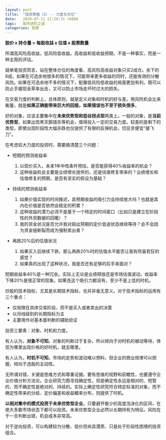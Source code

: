 ```yaml
---
layout: post
title:  "投资策略（3）-- 力度与仓位"
date:   2020-07-11 11:20:31 +0800
tags:   股市进阶之道
categories: 股票
---
```


**股价 x 持仓量 = 每股收益 x 估值 x 股票数量**

所谓高风险高收益，低风险低收益。高收益和低收益预期，不是一种事实，而是一种主观的评估。

就单笔投资而言，站在整体仓位的角度看，高风险高收益对象只买2成仓。余下的8成，如果在可选余地很多的情况下，可能带来更多收益的同时，还能有效的分散风险。如果在可选余地不多的情况下，配置低风险低收益的局面更加有利。既可以防止手握现金草率出击，又可以防止市场走坏时过大的损失。

在交易力度的判断上，总体原则，就是定义对象和时机的好与差。用风险机会比来衡量，就是**如果正确能带来巨大的回报，如果错误也不至于损失很多**。

好的对象，应该主要集中在**未来优势型和低谷拐点型**两类上。一般的对象，是**当前优势型**，如果出现黑天鹅错杀等机会，值得投入一定的交易力度。较差的是剩下的类型，即使出现阶段性大幅杀跌也仅提供了有限的反弹机会，切忌贪便宜“接飞刀”。

在考虑较大力度的投资时，需要搞清楚三个问题：

+ 短期的预测收益率
  1. 以现价买入，未来1年中性条件预估，是否能获得40%收益率的机会？
  2. 这种收益机会主要是业绩增长提供的，还是估值修复带来的？业绩增长和估值修复的预期，是否有坚实的假设为基础？
   

+ 持续的预测收益率
  1. 如果价值实现的时间推迟，其预期收益的吸引力会持续放大吗？也就是其内在价值是否依然会稳定的积累？
  2. 这种收益的潜力必须不是基于一个特定的时间窗口（比如只是建立在阶段性的外贸数据的回暖）？
  3. 我的资金状况是否允许我对超出预期的定价低迷状态继续等待？会不会因为资金链断裂而成为强制卖出者？


+ 再跌20%后的估值状况
  1. 如果买入后继续下跌，那么再跌20%时的估值水平能否让我有欣喜若狂的感觉？
  2. 如果真的出现了这种状况，我是否还有足够的后手来面对？

短期收益率40%是一种冗余。实际上无论是业绩释放还是市场估值波动，收益率下降20%是很正常的现象。如果连这个吸引力都没有，至少不是上佳的时机。

炒股的技术指标，尤其是长期技术指标，也并非毫无意义。对于技术指标的运用有三个重点：
+ 仅局限在具体交易阶段，而不是买入或者卖出的决策
+ 以月线级别的长期指标为主
+ 主要用作对基本面判断的辅助验证

投资三要素：对象、时机和力度。

有人认为，**对象不可知**。对象的判断过于复杂，所以倾向于对时机的被动等待，体现为哪里出现价格的好时机，就去哪里。

有人认为，**时机不可知**。市场的走势和波动难以预料，但企业的商业规律可以把握，倾向于选股的主动性。

无所谓对错，关键是思维方式和尊重证据。要有思维的视野和前瞻性，也要遵守企业价值分析方法论。企业研究力图寻找确定性，但是确定性永远是相对的、短暂的，而不确定性是绝对的、持续的。实际上确定性研究符合特定标准的对象，而不确定性带来的分歧、定价偏差和收益概率分布，则提供了时机。

**以相对集中的模式投资于未来优势型企业**。只要避开极少的高度泡沫化的区间，在绝大多数市场状态下都可以投资。未来优势型企业必然以长期持有为特征。风险在于一旦判断出错，机会成本非常高。

对于逆向投资，可以构建较为分散、低价但尚具潜质、只是处于阶段性困境的投资组合。


